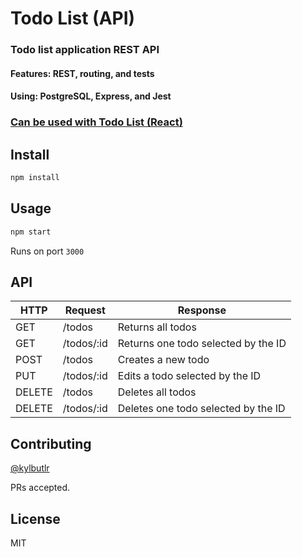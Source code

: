 # Todo List (API)
### Todo list application REST API
#### Features: REST, routing, and tests
#### Using: PostgreSQL, Express, and Jest
### [Can be used with Todo List (React)](https://github.com/kylbutlr/todo-list-react)

## Install

```bash
npm install
```

## Usage

```bash
npm start
```

Runs on port `3000`

## API

HTTP   | Request              | Response
--- | --- | ---
GET    | /todos     | Returns all todos
GET    | /todos/:id | Returns one todo selected by the ID
POST   | /todos     | Creates a new todo
PUT    | /todos/:id | Edits a todo selected by the ID
DELETE | /todos     | Deletes all todos
DELETE | /todos/:id | Deletes one todo selected by the ID

## Contributing

[@kylbutlr](https://github.com/kylbutlr)

PRs accepted.

## License

MIT
